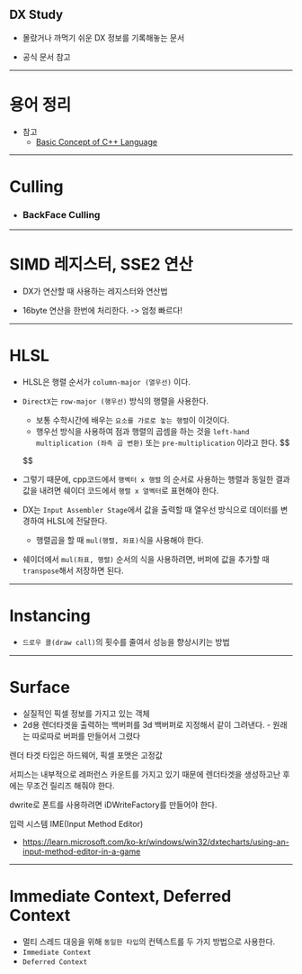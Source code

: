 

## DX Study

  - 몰랐거나 까먹기 쉬운 DX 정보를 기록해놓는 문서

  - 공식 문서 참고

---
# 용어 정리

  - 참고 
    - [Basic Concept of C++ Language](https://en.cppreference.com/w/cpp/language/basic_concepts) 


---
# Culling

 - ### BackFace Culling



---
# SIMD 레지스터, SSE2 연산

  - DX가 연산할 때 사용하는 레지스터와 연산법
  
  - 16byte 연산을 한번에 처리한다. -> 엄청 빠르다!


---
# HLSL

  - HLSL은 행렬 순서가 `column-major (열우선)` 이다.
  - `DirectX`는 `row-major (행우선)` 방식의 행렬을 사용한다.
    - 보통 수학시간에 배우는 `요소를 가로로 놓는 행렬`이 이것이다.
    - 행우선 방식을 사용하여 점과 행렬의 곱셈을 하는 것을 `left-hand multiplication (좌측 곱 변환)` 또는 `pre-multiplication` 이라고 한다.
    $$

    $$
  - 그렇기 때문에, cpp코드에서 `행벡터 x 행렬` 의 순서로 사용하는 행렬과 동일한 결과값을 내려면 쉐이더 코드에서 `행렬 x 열벡터`로 표현해야 한다.
  - DX는 `Input Assembler Stage`에서 값을 출력할 때 열우선 방식으로 데이터를 변경하여 HLSL에 전달한다.
    - 행렬곱을 할 때 `mul(행렬, 좌표)`식을 사용해야 한다.
  - 쉐이더에서 `mul(좌표, 행렬)` 순서의 식을 사용하려면, 버퍼에 값을 추가할 때 `transpose`해서 저장하면 된다.

---
# Instancing

  - `드로우 콜(draw call)`의 횟수를 줄여서 성능을 향상시키는 방법

---
# Surface

  - 실질적인 픽셀 정보를 가지고 있는 객체
  - 2d용 렌더타겟을 출력하는 백버퍼를 3d 백버퍼로 지정해서 같이 그려낸다. - 원래는 따로따로 버퍼를 만들어서 그렸다

렌더 타겟 타입은 하드웨어, 픽셀 포맷은 고정값

서피스는 내부적으로 레퍼런스 카운트를 가지고 있기 때문에 렌더타겟을 생성하고난 후에는 무조건 릴리즈 해줘야 한다.

dwrite로 폰트를 사용하려면 iDWriteFactory를 만들어야 한다.

입력 시스템 IME(Input Method Editor)
  - https://learn.microsoft.com/ko-kr/windows/win32/dxtecharts/using-an-input-method-editor-in-a-game



---
# Immediate Context, Deferred Context

  - 멀티 스레드 대응을 위해 `동일한 타입`의 컨텍스트를 두 가지 방법으로 사용한다.
  - `Immediate Context`
  - `Deferred Context`